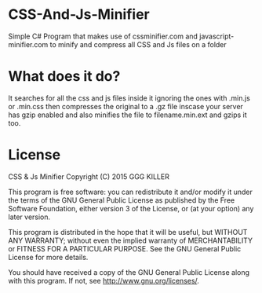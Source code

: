 # CSS-And-Js-Minifier
Simple C# Program that makes use of cssminifier.com and javascript-minifier.com to minify and compress all CSS and Js files on a folder

# What does it do?
It searches for all the css and js files inside it ignoring the ones with .min.js or .min.css then compresses the original to a .gz file inscase your server has gzip enabled and also minifies the file to filename.min.ext and gzips it too.

# License
CSS & Js Minifier
Copyright (C) 2015  GGG KILLER

This program is free software: you can redistribute it and/or modify
it under the terms of the GNU General Public License as published by
the Free Software Foundation, either version 3 of the License, or
(at your option) any later version.

This program is distributed in the hope that it will be useful,
but WITHOUT ANY WARRANTY; without even the implied warranty of
MERCHANTABILITY or FITNESS FOR A PARTICULAR PURPOSE.  See the
GNU General Public License for more details.

You should have received a copy of the GNU General Public License
along with this program.  If not, see <http://www.gnu.org/licenses/>.
